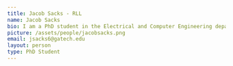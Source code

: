```yaml
---
title: Jacob Sacks - RLL
name: Jacob Sacks
bio: I am a PhD student in the Electrical and Computer Engineering department, and my primary interests are in machine learning, artificial intelligence, and robotics. In particular, I am interested in the integration of perception, planning, and control and connections between reinforcement and imitation learning, optimal control, and deep learning. Prior to joining Georgia Tech, I received my BS in Biomedical Engineering from UT Austin.
picture: /assets/people/jacobsacks.png
email: jsacks6@gatech.edu
layout: person
type: PhD Student
---
```

